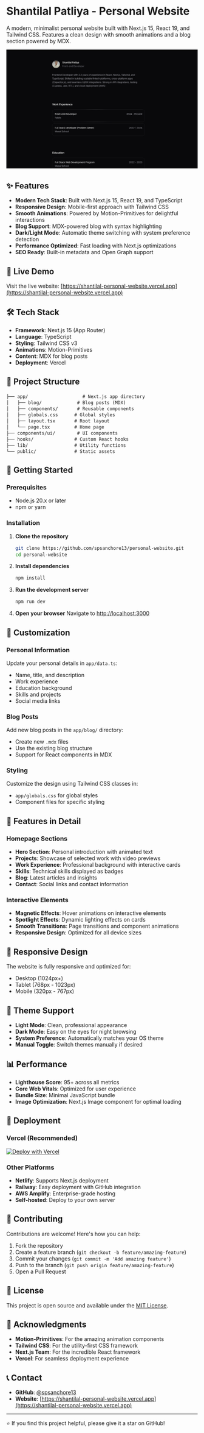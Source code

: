 # Shantilal Patliya - Personal Website

A modern, minimalist personal website built with Next.js 15, React 19, and Tailwind CSS. Features a clean design with smooth animations and a blog section powered by MDX.

![Cover Image](/public/cover.png)

## ✨ Features

- **Modern Tech Stack**: Built with Next.js 15, React 19, and TypeScript
- **Responsive Design**: Mobile-first approach with Tailwind CSS
- **Smooth Animations**: Powered by Motion-Primitives for delightful interactions
- **Blog Support**: MDX-powered blog with syntax highlighting
- **Dark/Light Mode**: Automatic theme switching with system preference detection
- **Performance Optimized**: Fast loading with Next.js optimizations
- **SEO Ready**: Built-in metadata and Open Graph support

## 🚀 Live Demo

Visit the live website: [https://shantilal-personal-website.vercel.app](https://shantilal-personal-website.vercel.app)

## 🛠️ Tech Stack

- **Framework**: Next.js 15 (App Router)
- **Language**: TypeScript
- **Styling**: Tailwind CSS v3
- **Animations**: Motion-Primitives
- **Content**: MDX for blog posts
- **Deployment**: Vercel

## 📁 Project Structure

```
├── app/                    # Next.js app directory
│   ├── blog/             # Blog posts (MDX)
│   ├── components/       # Reusable components
│   ├── globals.css      # Global styles
│   ├── layout.tsx       # Root layout
│   └── page.tsx         # Home page
├── components/ui/        # UI components
├── hooks/               # Custom React hooks
├── lib/                 # Utility functions
└── public/              # Static assets
```

## 🚀 Getting Started

### Prerequisites

- Node.js 20.x or later
- npm or yarn

### Installation

1. **Clone the repository**

   ```bash
   git clone https://github.com/spsanchore13/personal-website.git
   cd personal-website
   ```

2. **Install dependencies**

   ```bash
   npm install
   ```

3. **Run the development server**

   ```bash
   npm run dev
   ```

4. **Open your browser**
   Navigate to [http://localhost:3000](http://localhost:3000)

## 📝 Customization

### Personal Information

Update your personal details in `app/data.ts`:

- Name, title, and description
- Work experience
- Education background
- Skills and projects
- Social media links

### Blog Posts

Add new blog posts in the `app/blog/` directory:

- Create new `.mdx` files
- Use the existing blog structure
- Support for React components in MDX

### Styling

Customize the design using Tailwind CSS classes in:

- `app/globals.css` for global styles
- Component files for specific styling

## 🎨 Features in Detail

### Homepage Sections

- **Hero Section**: Personal introduction with animated text
- **Projects**: Showcase of selected work with video previews
- **Work Experience**: Professional background with interactive cards
- **Skills**: Technical skills displayed as badges
- **Blog**: Latest articles and insights
- **Contact**: Social links and contact information

### Interactive Elements

- **Magnetic Effects**: Hover animations on interactive elements
- **Spotlight Effects**: Dynamic lighting effects on cards
- **Smooth Transitions**: Page transitions and component animations
- **Responsive Design**: Optimized for all device sizes

## 📱 Responsive Design

The website is fully responsive and optimized for:

- Desktop (1024px+)
- Tablet (768px - 1023px)
- Mobile (320px - 767px)

## 🌙 Theme Support

- **Light Mode**: Clean, professional appearance
- **Dark Mode**: Easy on the eyes for night browsing
- **System Preference**: Automatically matches your OS theme
- **Manual Toggle**: Switch themes manually if desired

## 📊 Performance

- **Lighthouse Score**: 95+ across all metrics
- **Core Web Vitals**: Optimized for user experience
- **Bundle Size**: Minimal JavaScript bundle
- **Image Optimization**: Next.js Image component for optimal loading

## 🚀 Deployment

### Vercel (Recommended)

[![Deploy with Vercel](https://vercel.com/button)](https://vercel.com/new/clone?repository-url=https%3A%2F%2Fgithub.com%2Fspsanchore13%2Fpersonal-website)

### Other Platforms

- **Netlify**: Supports Next.js deployment
- **Railway**: Easy deployment with GitHub integration
- **AWS Amplify**: Enterprise-grade hosting
- **Self-hosted**: Deploy to your own server

## 🤝 Contributing

Contributions are welcome! Here's how you can help:

1. Fork the repository
2. Create a feature branch (`git checkout -b feature/amazing-feature`)
3. Commit your changes (`git commit -m 'Add amazing feature'`)
4. Push to the branch (`git push origin feature/amazing-feature`)
5. Open a Pull Request

## 📄 License

This project is open source and available under the [MIT License](LICENSE).

## 🙏 Acknowledgments

- **Motion-Primitives**: For the amazing animation components
- **Tailwind CSS**: For the utility-first CSS framework
- **Next.js Team**: For the incredible React framework
- **Vercel**: For seamless deployment experience

## 📞 Contact

- **GitHub**: [@spsanchore13](https://github.com/spsanchore13)
- **Website**: [https://shantilal-personal-website.vercel.app](https://shantilal-personal-website.vercel.app)

---

⭐ If you find this project helpful, please give it a star on GitHub!
